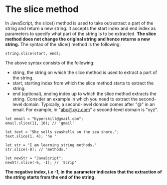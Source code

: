# The slice method
In JavaScript, the slice() method is used to take out/extract a part of the string and return a new string. It accepts the start index and end index as parameters to specify what part of the string is to be extracted. **The slice method does not change the original string and hence returns a new string.** The syntax of the slice() method is the following:
```
string.slice(start, end);
```

The above syntax consists of the following:

- string, the string on which the slice method is used to extract a part of the string.
- start, starting index from which the slice method starts to extract the string.
- end (optional), ending index up to which the slice method extracts the string.
Consider an example in which you need to extract the second-level domain. Typically, a second-level domain comes after "@" in an email. For example, in "abc@xyz.com" a second-level domain is "xyz".
```
let email = "hyperskill@gmail.com";
email.slice(11, 16); // 'gmail'

let text = "She sells seashells on the sea shore.";
text.slice(1, 4); 'he '

let str = "I am learning string methods."
str.slice(-8); // 'methods.'

let newStr = "JavaScript";
newStr.slice(-6, -1); // 'Scrip'
```

**The negative index, i.e -1, in the parameter indicates that the extraction of the string starts from the end of the string.**

